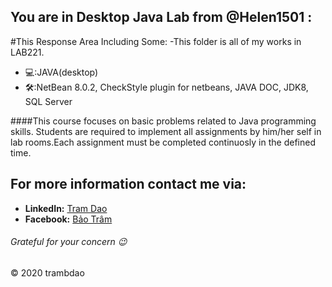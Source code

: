 ## You are in **Desktop Java Lab** from @Helen1501 :

#This Response Area Including Some:
  -This folder is all of my works in LAB221.
  - 💻:JAVA(desktop)
  - 🛠:NetBean 8.0.2, CheckStyle plugin for netbeans, JAVA DOC, JDK8, SQL Server

####This course focuses on basic problems related to Java programming skills. Students are required to implement all assignments by him/her self in lab rooms.Each assignment must be completed continuosly in the defined time.

## For more information contact me via: 	
  - **LinkedIn:** [Tram Dao](www.linkedin.com/in/helen-dao)
  - **Facebook:** [Bảo Trâm](https://www.facebook.com/bao.tram.1501/)

###### Grateful for your concern 😉 

&copy; 2020 trambdao
